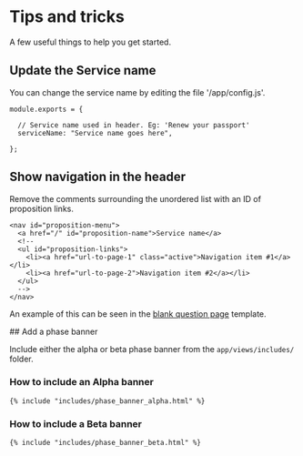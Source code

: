 # Tips and tricks

A few useful things to help you get started.

## Update the Service name

You can change the service name by editing the file '/app/config.js'.

    module.exports = {

      // Service name used in header. Eg: 'Renew your passport'
      serviceName: "Service name goes here",

    };

## Show navigation in the header

Remove the comments surrounding the unordered list with an ID of proposition links.

    <nav id="proposition-menu">
      <a href="/" id="proposition-name">Service name</a>
      <!--
      <ul id="proposition-links">
        <li><a href="url-to-page-1" class="active">Navigation item #1</a></li>
        <li><a href="url-to-page-2">Navigation item #2</a></li>
      </ul>
      -->
    </nav>

An example of this can be seen in the [blank question page](/docs/examples/template-question-page-blank) template.

## Add a phase banner

Include either the alpha or beta phase banner from the `app/views/includes/` folder.

### How to include an Alpha banner

    {% include "includes/phase_banner_alpha.html" %}

### How to include a Beta banner

    {% include "includes/phase_banner_beta.html" %}


